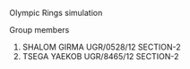 Olympic Rings simulation

Group members

1. SHALOM GIRMA UGR/0528/12 SECTION-2
2. TSEGA YAEKOB UGR/8465/12 SECTION-2
